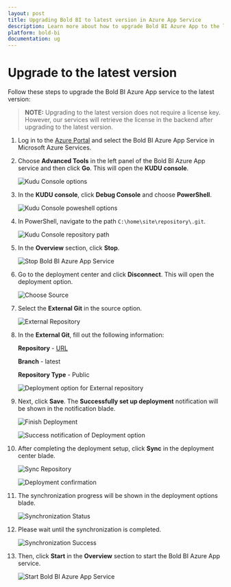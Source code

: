 ```yaml
---
layout: post
title: Upgrading Bold BI to latest version in Azure App Service
description: Learn more about how to upgrade Bold BI Azure App to the latest version using the Azure Resource Manager template.
platform: bold-bi
documentation: ug
---
```


# Upgrade to the latest version

Follow these steps to upgrade the Bold BI Azure App service to the latest version:

> **NOTE:** Upgrading to the latest version does not require a license key. However, our services will retrieve the license in the backend after upgrading to the latest version.

1. Log in to the [Azure Portal](https://portal.azure.com) and select the Bold BI Azure App Service in Microsoft Azure Services.

2. Choose **Advanced Tools** in the left panel of the Bold BI Azure App service and then click **Go**. This will open the **KUDU console**.

     ![Kudu Console options](/static/assets/installation-and-deployment/images/kudu-console-tool.png)

3. In the **KUDU console**, click **Debug Console** and choose **PowerShell**.

     ![Kudu Console poweshell options](/static/assets/installation-and-deployment/images/powershell-option.png)

4. In PowerShell, navigate to the path `C:\home\site\repository\.git`.

     ![Kudu Console repository path](/static/assets/installation-and-deployment/images/powershell-repository-path.png)

5. In the **Overview** section, click **Stop**.

    ![Stop Bold BI Azure App Service](/static/assets/installation-and-deployment/images/stopappservice.png)

6. Go to the deployment center and click **Disconnect**. This will open the deployment option.

    ![Choose Source](/static/assets/installation-and-deployment/images/arm-upgrade-disconnect-existing-v4-1-36.png)

7. Select the **External Git** in the source option.

    ![External Repository](/static/assets/installation-and-deployment/images/arm-upgrade-select-external.png)


8. In the **External Git**, fill out the following information:

    **Repository** - [URL](https://github.com/boldbi/azure-arm-template.git)

    **Branch** - latest

    **Repository Type** - Public

    ![Deployment option for External repository](/static/assets/installation-and-deployment/images/arm-upgrade-choose-repo-and-branch-v4-2-69.png)

9. Next, click **Save**. The **Successfully set up deployment** notification will be shown in the notification blade.

    ![Finish Deployment](/static/assets/installation-and-deployment/images/arm-upgrade-review-and-finish-v4-2-69.png)

    ![Success notification of Deployment option](/static/assets/installation-and-deployment/images/setup-success.png)

10. After completing the deployment setup, click **Sync** in the deployment center blade.

    ![Sync Repository](/static/assets/installation-and-deployment/images/arm-upgrade-sync-v4-2-69.png)

    ![Deployment confirmation](/static/assets/installation-and-deployment/images/redeployment-confirmation-upgrade.png)

11. The synchronization progress will be shown in the deployment options blade.

    ![Synchronization Status](/static/assets/installation-and-deployment/images/arm-upgrade-sync-request-status.png)

12. Please wait until the synchronization is completed.

    ![Synchronization Success](/static/assets/installation-and-deployment/images/arm-upgrade-sync-request-success.png)

13. Then, click **Start** in the **Overview** section to start the Bold BI Azure App service.

    ![Start Bold BI Azure App Service](/static/assets/installation-and-deployment/images/start-app-service.png)
